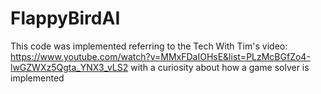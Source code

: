 # FlappyBirdAI

This code was implemented referring to the Tech With Tim's video: https://www.youtube.com/watch?v=MMxFDaIOHsE&list=PLzMcBGfZo4-lwGZWXz5Qgta_YNX3_vLS2 with a curiosity about how a game solver is implemented  

